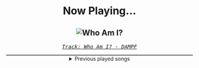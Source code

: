 <div align="center"> 
<h1>Now Playing...</h1>

![Who Am I?](https://i.scdn.co/image/ab67616d00001e02db297f3a92fb370cafd961d6)
--
_<samp><a href="https://open.spotify.com/track/1LKatUdpTgcqWNfMm3XprZ">Track: Who Am I? - DAMPF</a></samp>_

<div style="border: 1px #4B5054 solid"></div>
<details>
  <summary>
    Previous played songs
  </summary>
  <table>
    <thead>
      <tr>
        <th>
          Artist
        </th>
        <th>
          Song
        </th>
        <th>
          Link
        </th>
      </tr>
    </thead>
    <tbody>
      <tr><td>DAMPF</td><td>Who Am I?</td><td><a href="https://open.spotify.com/track/1LKatUdpTgcqWNfMm3XprZ">https://open.spotify.com/track/1LKatUdpTgcqWNfMm3XprZ</a></td></tr><tr><td>Victorius</td><td>Victorious Dinogods</td><td><a href="https://open.spotify.com/track/2WaIiTbj3K9aosf0L0qvat">https://open.spotify.com/track/2WaIiTbj3K9aosf0L0qvat</a></td></tr><tr><td>Wind Rose</td><td>Fellows Of The Hammer</td><td><a href="https://open.spotify.com/track/7CCuImUVT6t9M8VYWoDu32">https://open.spotify.com/track/7CCuImUVT6t9M8VYWoDu32</a></td></tr><tr><td>Therion</td><td>Litany Of The Fallen</td><td><a href="https://open.spotify.com/track/1gYjWTKs09WJzaZrPLRFDS">https://open.spotify.com/track/1gYjWTKs09WJzaZrPLRFDS</a></td></tr><tr><td>Gladenfold</td><td>Solitude's Bane</td><td><a href="https://open.spotify.com/track/3S4FfGDSpmPSHqSR0DyMH4">https://open.spotify.com/track/3S4FfGDSpmPSHqSR0DyMH4</a></td></tr><tr><td>Linkin Park</td><td>One Step Closer</td><td><a href="https://open.spotify.com/track/3K4HG9evC7dg3N0R9cYqk4">https://open.spotify.com/track/3K4HG9evC7dg3N0R9cYqk4</a></td></tr><tr><td>Architects</td><td>when we were young</td><td><a href="https://open.spotify.com/track/5wTfzzRW8ddRdgW2kASbox">https://open.spotify.com/track/5wTfzzRW8ddRdgW2kASbox</a></td></tr><tr><td>Machine Head</td><td>Is There Anybody Out There?</td><td><a href="https://open.spotify.com/track/5aeIj88MLdekYvObw5Yisk">https://open.spotify.com/track/5aeIj88MLdekYvObw5Yisk</a></td></tr><tr><td>Breaking Benjamin</td><td>Blood</td><td><a href="https://open.spotify.com/track/7gQ7DfSSc3b8e4cHtFnDxu">https://open.spotify.com/track/7gQ7DfSSc3b8e4cHtFnDxu</a></td></tr><tr><td>In This Moment</td><td>Black Wedding (feat. Rob Halford)</td><td><a href="https://open.spotify.com/track/3zUwwYcmob803s2Bkck8GY">https://open.spotify.com/track/3zUwwYcmob803s2Bkck8GY</a></td></tr><tr><td>Volbeat</td><td>The Devil's Bleeding Crown</td><td><a href="https://open.spotify.com/track/3TjQAc2PzWzlSDrnq61J1y">https://open.spotify.com/track/3TjQAc2PzWzlSDrnq61J1y</a></td></tr><tr><td>I Prevail</td><td>Hurricane</td><td><a href="https://open.spotify.com/track/2GFwwTIVLjnOrtP7m9luHC">https://open.spotify.com/track/2GFwwTIVLjnOrtP7m9luHC</a></td></tr><tr><td>FEVER 333</td><td>BURN IT</td><td><a href="https://open.spotify.com/track/2j02RtZz6v53FRw4oWliZf">https://open.spotify.com/track/2j02RtZz6v53FRw4oWliZf</a></td></tr><tr><td>Amaranthe</td><td>PvP</td><td><a href="https://open.spotify.com/track/46HFTyFqLMzSye98Arqa98">https://open.spotify.com/track/46HFTyFqLMzSye98Arqa98</a></td></tr><tr><td>Thorr</td><td>King's Reign</td><td><a href="https://open.spotify.com/track/0179vSsyaroBJZNmdyBBox">https://open.spotify.com/track/0179vSsyaroBJZNmdyBBox</a></td></tr><tr><td>Thorr</td><td>Savage</td><td><a href="https://open.spotify.com/track/5Y9c2T6XCG0T0NFA3zrwyA">https://open.spotify.com/track/5Y9c2T6XCG0T0NFA3zrwyA</a></td></tr><tr><td>Thorr</td><td>Corpo</td><td><a href="https://open.spotify.com/track/4bL6xbaLfn7jfBkHAsjKye">https://open.spotify.com/track/4bL6xbaLfn7jfBkHAsjKye</a></td></tr><tr><td>Thorr</td><td>Baywatch</td><td><a href="https://open.spotify.com/track/77LOHL701eXTCaHHiItq6s">https://open.spotify.com/track/77LOHL701eXTCaHHiItq6s</a></td></tr><tr><td>Thorr</td><td>Gates of Odin</td><td><a href="https://open.spotify.com/track/74nNDNG82EiCRXfevpDjn1">https://open.spotify.com/track/74nNDNG82EiCRXfevpDjn1</a></td></tr><tr><td>Thorr</td><td>Anarchy</td><td><a href="https://open.spotify.com/track/1BfQKhui8UYduSd8Su9TYZ">https://open.spotify.com/track/1BfQKhui8UYduSd8Su9TYZ</a></td></tr>
    </tbody>
  </table>
</details>

</div>

